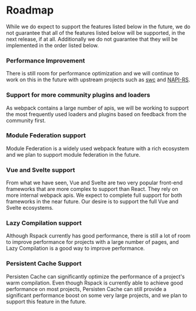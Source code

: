 # Roadmap

While we do expect to support the features listed below in the future, we do not guarantee that all of the features listed below will be supported, in the next release, if at all. Additionally we do not guarantee that they will be implemented in the order listed below.

### Performance Improvement

There is still room for performance optimization and we will continue to work on this in the future with upstream projects such as [swc](https://github.com/swc-project/swc) and [NAPI-RS](https://github.com/napi-rs/napi-rs).

### Support for more community plugins and loaders

As webpack contains a large number of apis, we will be working to support the most frequently used loaders and plugins based on feedback from the community first.

### Module Federation support

Module Federation is a widely used webpack feature with a rich ecosystem and we plan to support module federation in the future.

### Vue and Svelte support

From what we have seen, Vue and Svelte are two very popular front-end frameworks that are more complex to support than React. They rely on more internal webpack apis. We expect to complete full support for both frameworks in the near future. Our desire is to support the full Vue and Svelte ecosystems.

### Lazy Compilation support

Although Rspack currently has good performance, there is still a lot of room to improve performance for projects with a large number of pages, and Lazy Compilation is a good way to improve performance.

### Persistent Cache Support

Persisten Cache can significantly optimize the performance of a project's warm compilation. Even though Rspack is currently able to achieve good performance on most projects, Persisten Cache can still provide a significant performance boost on some very large projects, and we plan to support this feature in the future.
